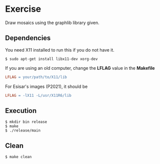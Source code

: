 # Exercise

Draw mosaics using the graphlib library given.

## Dependencies

You need X11 installed to run this if you do not have it.

```
$ sudo apt-get install libx11-dev xorg-dev
```

If you are using an old computer, change the **LFLAG** value in the **Makefile**
```Makefile
LFLAG = your/path/to/X11/lib
```

For Esisar's images (P2021), it should be
```Makefile
LFLAG = -lX11 -L/usr/X11R6/lib
```

## Execution

```console
$ mkdir bin release
$ make
$ ./release/main
```

## Clean

```console
$ make clean
```



